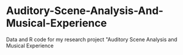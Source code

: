 # Auditory-Scene-Analysis-And-Musical-Experience
Data and R code for my research project "Auditory Scene Analysis and Musical Experience
